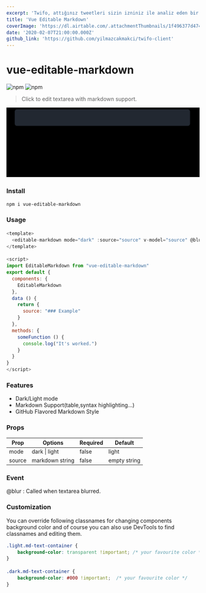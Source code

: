 ```yaml
---
excerpt: 'Twifo, attığınız tweetleri sizin izniniz ile analiz eden bir web uygulamasıdır.'
title: 'Vue Editable Markdown'
coverImage: 'https://dl.airtable.com/.attachmentThumbnails/1f496377d47474279031b0e80a030a10/60c3d641'
date: '2020-02-07T21:00:00.000Z'
github_link: 'https://github.com/yilmazcakmakci/twifo-client'
---
```

# vue-editable-markdown

![npm](https://img.shields.io/npm/dw/vue-editable-markdown)
![npm](https://img.shields.io/npm/v/vue-editable-markdown)

> Click to edit textarea with markdown support.

![Example](https://raw.githubusercontent.com/yilmazcakmakci/vue-editable-markdown/master/example.gif)

### Install

```shell
npm i vue-editable-markdown
```

### Usage

```javascript
<template>
  <editable-markdown mode="dark" :source="source" v-model="source" @blur="someFunction" />
</template>

<script>
import EditableMarkdown from "vue-editable-markdown"
export default {
  components: {
    EditableMarkdown
  },
  data () {
    return {
      source: "### Example"
    }
  },
  methods: {
    someFunction () {
      console.log("It's worked.")
    }
  }
}
</script>
```

### Features
* Dark/Light mode
* Markdown Support(table,syntax highlighting...)
* GitHub Flavored Markdown Style

### Props

| Prop   	| Options         	| Required 	| Default 	|
|--------	|-----------------	|----------	|---------	|
| mode   	| dark \| light   	| false    	| light   	|
| source 	| markdown string 	| false    	| empty string  |

### Event

@blur : Called when textarea blurred.

### Customization

You can override following classnames for changing components background color and of course you can also use DevTools to find classnames and editing them.

```css
.light.md-text-container {
    background-color: transparent !important; /* your favourite color */
}

.dark.md-text-container {
    background-color: #000 !important;  /* your favourite color */
}
```
